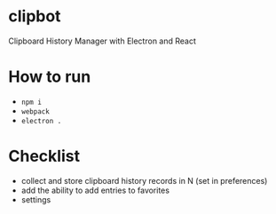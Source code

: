 # clipbot
Clipboard History Manager with Electron and React

# How to run
- `npm i`
- `webpack`
- `electron .`

# Checklist

- collect and store clipboard history records in N (set in preferences)
- add the ability to add entries to favorites
- settings
